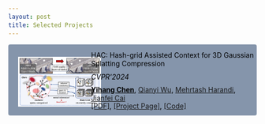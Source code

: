 ```yaml
---
layout: post
title: Selected Projects
---
```


<div style="display: flex; align-items: center; background-color: rgb(133, 149, 171); color: black; border-radius: 4px;">
  <div style="flex: 1;">
    <img src="/paper_hac_teaser.png" style="max-height: 95pt; margin-top: 11px; margin-left: 20px;">
  </div>
  <div style="flex: 2; padding-left: -40px; padding-top: 12px; padding-bottom: 12px;">
    <p style="margin: 1px 0;">HAC: Hash-grid Assisted Context for 3D Gaussian Splatting Compression</p>
    <p style="margin: 10px 0;"><em>CVPR'2024</em></p>
    <p style="margin: -1px 0;"><span style="font-weight: bold;"><u>Yihang Chen</u></span>, <a href="https://qianyiwu.github.io" target="_blank">Qianyi Wu</a>, <a href="https://sites.google.com/site/mehrtashharandi/" target="_blank">Mehrtash Harandi</a>, <a href="http://jianfei-cai.github.io" target="_blank">Jianfei Cai</a></p>
    <p style="margin: -1px 0;"><a href="https://yihangchen-ee.github.io/" target="_blank">[PDF]</a>, <a href="https://yihangchen-ee.github.io/paper_hac/" target="_blank">[Project Page]</a>, <a href="https://github.com/yihangchen-ee/hac/" target="_blank">[Code]</a></p>
  </div>
</div>
